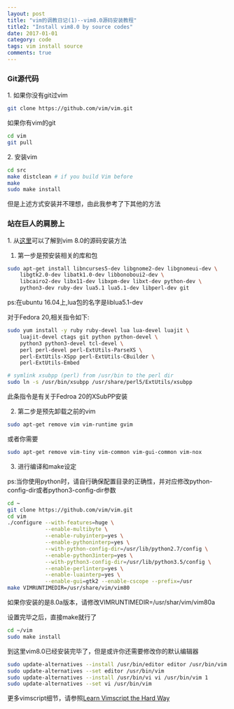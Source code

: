 ```yaml
---
layout: post
title: "vim的调教日记(1)--vim8.0源码安装教程"
title2: "Install vim8.0 by source codes"
date: 2017-01-01
category: code
tags: vim install source
comments: true
---
```


### Git源代码

1\. 如果你没有git过vim

```bash
git clone https://github.com/vim/vim.git
```

如果你有vim的git

```bash
cd vim
git pull
```

2\. 安装vim

```bash
cd src
make distclean # if you build Vim before
make
sudo make install
```

但是上述方式安装并不理想，由此我参考了下其他的方法

### 站在巨人的肩膀上

1\. 从[这里](https://github.com/Valloric/YouCompleteMe/wiki/Building-Vim-from-source)可以了解到vim 8.0的源码安装方法

1) 第一步是预安装相关的库和包

```bash
sudo apt-get install libncurses5-dev libgnome2-dev libgnomeui-dev \
    libgtk2.0-dev libatk1.0-dev libbonoboui2-dev \
    libcairo2-dev libx11-dev libxpm-dev libxt-dev python-dev \
    python3-dev ruby-dev lua5.1 lua5.1-dev libperl-dev git
```

ps:在ubuntu 16.04上,lua包的名字是liblua5.1-dev

对于Fedora 20,相关指令如下:

```bash
sudo yum install -y ruby ruby-devel lua lua-devel luajit \
    luajit-devel ctags git python python-devel \
    python3 python3-devel tcl-devel \
    perl perl-devel perl-ExtUtils-ParseXS \
    perl-ExtUtils-XSpp perl-ExtUtils-CBuilder \
    perl-ExtUtils-Embed
```

```bash
# symlink xsubpp (perl) from /usr/bin to the perl dir
sudo ln -s /usr/bin/xsubpp /usr/share/perl5/ExtUtils/xsubpp 
```

此条指令是有关于Fedroa 20的XSubPP安装

2) 第二步是预先卸载之前的vim

```bash
sudo apt-get remove vim vim-runtime gvim
```


或者你需要

```bash
sudo apt-get remove vim-tiny vim-common vim-gui-common vim-nox
```

3) 进行编译和make设定

ps:当你使用python时，请自行确保配置目录的正确性，并对应修改python-config-dir或者python3-config-dir参数

```bash
cd ~
git clone https://github.com/vim/vim.git
cd vim
./configure --with-features=huge \
            --enable-multibyte \
            --enable-rubyinterp=yes \
            --enable-pythoninterp=yes \
            --with-python-config-dir=/usr/lib/python2.7/config \
            --enable-python3interp=yes \
            --with-python3-config-dir=/usr/lib/python3.5/config \
            --enable-perlinterp=yes \
            --enable-luainterp=yes \
            --enable-gui=gtk2 --enable-cscope --prefix=/usr
make VIMRUNTIMEDIR=/usr/share/vim/vim80
```

如果你安装的是8.0a版本，请修改VIMRUNTIMEDIR=/usr/shar/vim/vim80a

设置完毕之后，直接make就行了

```bash
cd ~/vim
sudo make install
```

到这里vim8.0已经安装完毕了，但是或许你还需要修改你的默认编辑器

```bash
sudo update-alternatives --install /usr/bin/editor editor /usr/bin/vim 1
sudo update-alternatives --set editor /usr/bin/vim
sudo update-alternatives --install /usr/bin/vi vi /usr/bin/vim 1
sudo update-alternatives --set vi /usr/bin/vim
```

更多vimscript细节，请参照[Learn Vimscript the Hard Way](http://learnvimscriptthehardway.stevelosh.com/)
